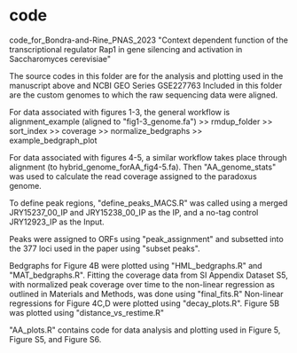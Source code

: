# code
code_for_Bondra-and-Rine_PNAS_2023 "Context dependent function of the transcriptional regulator Rap1 in gene silencing and activation in Saccharomyces cerevisiae"

The source codes in this folder are for the analysis and plotting used in the manuscript above and NCBI GEO Series GSE227763
Included in this folder are the custom genomes to which the raw sequencing data were aligned.

For data associated with figures 1-3, the general workflow is alignment_example (aligned to "fig1-3_genome.fa") >> rmdup_folder >> sort_index >> coverage >> normalize_bedgraphs >> example_bedgraph_plot


For data associated with figures 4-5, a similar workflow takes place through alignment (to hybrid_genome_forAA_fig4-5.fa). Then "AA_genome_stats" was used to calculate the read coverage assigned to the paradoxus genome. 

To define peak regions, "define_peaks_MACS.R" was called using a merged JRY15237_00_IP and JRY15238_00_IP as the IP, and a no-tag control JRY12923_IP as the Input. 

Peaks were assigned to ORFs using "peak_assignment" and subsetted into the 377 loci used in the paper using "subset peaks". 

Bedgraphs for Figure 4B were plotted using "HML_bedgraphs.R" and "MAT_bedgraphs.R". 
Fitting the coverage data from SI Appendix Dataset S5, with normalized peak coverage over time to the non-linear regression as outlined in Materials and Methods, was done using "final_fits.R" 
Non-linear regressions for Figure 4C,D were plotted using "decay_plots.R". 
Figure 5B was plotted using "distance_vs_restime.R"

"AA_plots.R" contains code for data analysis and plotting used in Figure 5, Figure S5, and Figure S6. 

